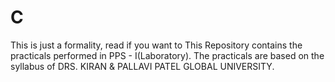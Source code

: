 # C
This is just a formality,
read if you want to
This Repository contains the practicals performed in PPS - I(Laboratory).
The practicals are based on the syllabus of DRS. KIRAN & PALLAVI PATEL GLOBAL UNIVERSITY.
